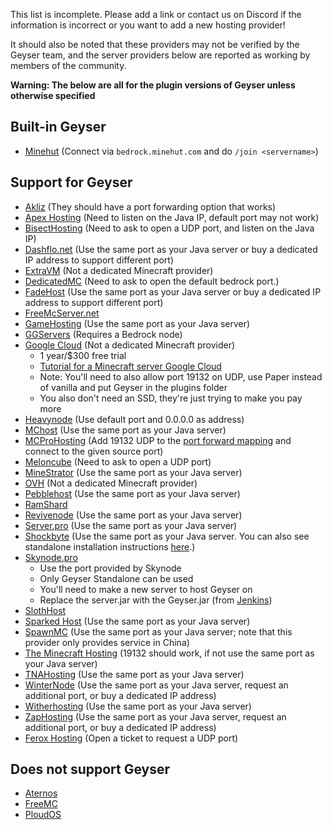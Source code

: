 This list is incomplete. Please add a link or contact us on Discord if the information is incorrect or you want to add a new hosting provider!

It should also be noted that these providers may not be verified by the Geyser team, and the server providers below are reported as working by members of the community.

**Warning: The below are all for the plugin versions of Geyser unless otherwise specified**

## Built-in Geyser
* [Minehut](https://minehut.com/) (Connect via `bedrock.minehut.com` and do `/join <servername>`)

## Support for Geyser
* [Akliz](https://www.akliz.net/) (They should have a port forwarding option that works)
* [Apex Hosting](https://apexminecrafthosting.com/) (Need to listen on the Java IP, default port may not work)
* [BisectHosting](https://www.bisecthosting.com/) (Need to ask to open a UDP port, and listen on the Java IP)
* [Dashflo.net](https://dashflo.net/) (Use the same port as your Java server or buy a dedicated IP address to support different port)
* [ExtraVM](https://extravm.com/) (Not a dedicated Minecraft provider)
* [DedicatedMC](https://dedicatedmc.io/) (Need to ask to open the default bedrock port.)
* [FadeHost](https://fadehost.com/) (Use the same port as your Java server or buy a dedicated IP address to support different port)
* [FreeMcServer.net](https://freemcserver.net)
* [GameHosting](https://www.gamehosting.it/) (Use the same port as your Java server)
* [GGServers](https://ggservers.com/) (Requires a Bedrock node)
* [Google Cloud](https://cloud.google.com/) (Not a dedicated Minecraft provider)
  - 1 year/$300 free trial
  - [Tutorial for a Minecraft server Google Cloud](https://cloud.google.com/solutions/gaming/minecraft-server)
  - Note: You'll need to also allow port 19132 on UDP, use Paper instead of vanilla and put Geyser in the plugins folder
  - You also don't need an SSD, they're just trying to make you pay more
* [Heavynode](https://www.heavynode.com/) (Use default port and 0.0.0.0 as address)
* [MChost](https://mchost.cc/) (Use the same port as your Java server)
* [MCProHosting](https://mcprohosting.com/) (Add 19132 UDP to the [port forward mapping](https://clients.mcprohosting.com/index.php?rp=/knowledgebase/379/Firewall-and-Port-Management.html) and connect to the given source port)
* [Meloncube](https://www.meloncube.net/) (Need to ask to open a UDP port)
* [MineStrator](https://minestrator.com/) (Use the same port as your Java server)
* [OVH](https://www.ovh.com/) (Not a dedicated Minecraft provider)
* [Pebblehost](https://pebblehost.com/) (Use the same port as your Java server)
* [RamShard](https://ramshard.com/)
* [Revivenode](https://revivenode.com/) (Use the same port as your Java server)
* [Server.pro](https://server.pro) (Use the same port as your Java server)
* [Shockbyte](https://shockbyte.com/) (Use the same port as your Java server. You can also see standalone installation instructions [here](https://shockbyte.com/billing/knowledgebase/173/Introduction-to-GeyserMCorDragonProxy-How-GeyserMC-Works.html).)
* [Skynode.pro](https://skynode.pro/)
  - Use the port provided by Skynode
  - Only Geyser Standalone can be used
  - You'll need to make a new server to host Geyser on
  - Replace the server.jar with the Geyser.jar (from [Jenkins](https://ci.nukkitx.com/job/GeyserMC/job/Geyser/job/master/))
* [SlothHost](https://slothhost.com/)
* [Sparked Host](https://sparkedhost.com) (Use the same port as your Java server)
* [SpawnMC](https://spawnmc.net/) (Use the same port as your Java server; note that this provider only provides service in China)
* [The Minecraft Hosting](https://theminecrafthosting.com/) (19132 should work, if not use the same port as your Java server)
* [TNAHosting](https://tnahosting.net/) (Use the same port as your Java server)
* [WinterNode](https://winternode.com) (Use the same port as your Java server, request an additional port, or buy a dedicated IP address)
* [Witherhosting](https://witherhosting.com/) (Use the same port as your Java server)
* [ZapHosting](https://zap-hosting.com/en/) (Use the same port as your Java server, request an additional port, or buy a dedicated IP address)
* [Ferox Hosting](https://feroxhosting.nl) (Open a ticket to request a UDP port)

## Does not support Geyser
* [Aternos](https://aternos.org/)
* [FreeMC](https://freemc.host/)
* [PloudOS](https://ploudos.com/)